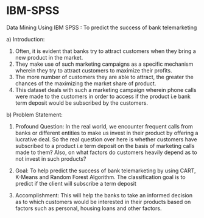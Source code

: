 # IBM-SPSS
Data Mining Using IBM SPSS : To predict the success of bank telemarketing

a) Introduction:

1. Often, it is evident that banks try to attract customers when they bring a new product in the market. 
2. They make use of such marketing campaigns as a specific mechanism wherein they try to attract customers to maximize their profits.
3. The more number of customers they are able to attract, the greater the chances of the maximizing the market share of product. 
4. This dataset deals with such a marketing campaign wherein phone calls were made to the customers in order to access if the product i.e      bank term deposit would be subscribed by the customers.  


b) Problem Statement:

1. Profound Question:
In the real world, we encounter frequent calls from banks or different entities to make us invest in their product by offering a lucrative deal. So the real question over here is whether customers have subscribed to a product i.e term deposit on the basis of marketing calls made to them? Also, on what factors do customers heavily depend as to not invest in such products?  

2. Goal:
To help predict the success of bank telemarketing by using CART, K-Means and Random Forest Algorithm. The classification goal is to predict if the client will subscribe a term deposit 

3. Accomplishment:
This will help the banks to take an informed decision as to which customers would be interested in their products based on factors such as personal, housing loans and other factors.


